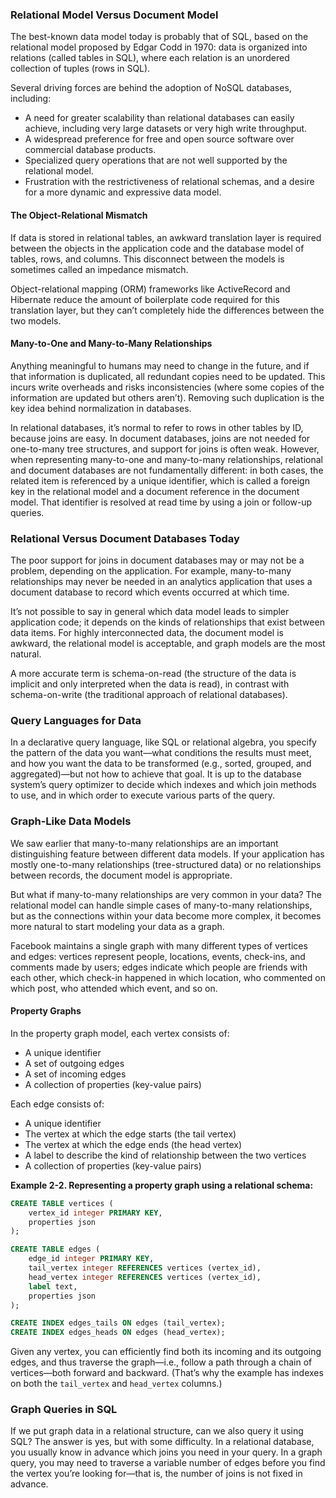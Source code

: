 
### Relational Model Versus Document Model

The best-known data model today is probably that of SQL, based on the relational model proposed by Edgar Codd in 1970: data is organized into relations (called tables in SQL), where each relation is an unordered collection of tuples (rows in SQL).

Several driving forces are behind the adoption of NoSQL databases, including:

- A need for greater scalability than relational databases can easily achieve, including very large datasets or very high write throughput.
- A widespread preference for free and open source software over commercial database products.
- Specialized query operations that are not well supported by the relational model.
- Frustration with the restrictiveness of relational schemas, and a desire for a more dynamic and expressive data model.

#### The Object-Relational Mismatch

If data is stored in relational tables, an awkward translation layer is required between the objects in the application code and the database model of tables, rows, and columns. This disconnect between the models is sometimes called an impedance mismatch. 

Object-relational mapping (ORM) frameworks like ActiveRecord and Hibernate reduce the amount of boilerplate code required for this translation layer, but they can’t completely hide the differences between the two models.

#### Many-to-One and Many-to-Many Relationships

Anything meaningful to humans may need to change in the future, and if that information is duplicated, all redundant copies need to be updated. This incurs write overheads and risks inconsistencies (where some copies of the information are updated but others aren’t). Removing such duplication is the key idea behind normalization in databases.

In relational databases, it’s normal to refer to rows in other tables by ID, because joins are easy. In document databases, joins are not needed for one-to-many tree structures, and support for joins is often weak. However, when representing many-to-one and many-to-many relationships, relational and document databases are not fundamentally different: in both cases, the related item is referenced by a unique identifier, which is called a foreign key in the relational model and a document reference in the document model. That identifier is resolved at read time by using a join or follow-up queries.

### Relational Versus Document Databases Today

The poor support for joins in document databases may or may not be a problem, depending on the application. For example, many-to-many relationships may never be needed in an analytics application that uses a document database to record which events occurred at which time.

It’s not possible to say in general which data model leads to simpler application code; it depends on the kinds of relationships that exist between data items. For highly interconnected data, the document model is awkward, the relational model is acceptable, and graph models are the most natural.

A more accurate term is schema-on-read (the structure of the data is implicit and only interpreted when the data is read), in contrast with schema-on-write (the traditional approach of relational databases).

### Query Languages for Data

In a declarative query language, like SQL or relational algebra, you specify the pattern of the data you want—what conditions the results must meet, and how you want the data to be transformed (e.g., sorted, grouped, and aggregated)—but not how to achieve that goal. It is up to the database system’s query optimizer to decide which indexes and which join methods to use, and in which order to execute various parts of the query.

### Graph-Like Data Models

We saw earlier that many-to-many relationships are an important distinguishing feature between different data models. If your application has mostly one-to-many relationships (tree-structured data) or no relationships between records, the document model is appropriate.

But what if many-to-many relationships are very common in your data? The relational model can handle simple cases of many-to-many relationships, but as the connections within your data become more complex, it becomes more natural to start modeling your data as a graph.

Facebook maintains a single graph with many different types of vertices and edges: vertices represent people, locations, events, check-ins, and comments made by users; edges indicate which people are friends with each other, which check-in happened in which location, who commented on which post, who attended which event, and so on.

#### Property Graphs

In the property graph model, each vertex consists of:

- A unique identifier
- A set of outgoing edges
- A set of incoming edges
- A collection of properties (key-value pairs)

Each edge consists of:

- A unique identifier
- The vertex at which the edge starts (the tail vertex)
- The vertex at which the edge ends (the head vertex)
- A label to describe the kind of relationship between the two vertices
- A collection of properties (key-value pairs)

**Example 2-2. Representing a property graph using a relational schema:**

```sql
CREATE TABLE vertices (
    vertex_id integer PRIMARY KEY,
    properties json
);

CREATE TABLE edges (
    edge_id integer PRIMARY KEY,
    tail_vertex integer REFERENCES vertices (vertex_id),
    head_vertex integer REFERENCES vertices (vertex_id),
    label text,
    properties json
);

CREATE INDEX edges_tails ON edges (tail_vertex);
CREATE INDEX edges_heads ON edges (head_vertex);
```

Given any vertex, you can efficiently find both its incoming and its outgoing edges, and thus traverse the graph—i.e., follow a path through a chain of vertices—both forward and backward. (That’s why the example has indexes on both the `tail_vertex` and `head_vertex` columns.)

### Graph Queries in SQL

If we put graph data in a relational structure, can we also query it using SQL? The answer is yes, but with some difficulty. In a relational database, you usually know in advance which joins you need in your query. In a graph query, you may need to traverse a variable number of edges before you find the vertex you’re looking for—that is, the number of joins is not fixed in advance.